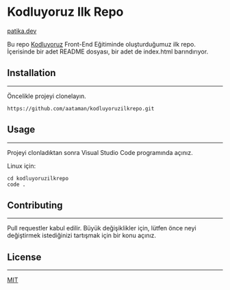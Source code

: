 # **Kodluyoruz Ilk Repo**

[patika.dev](https://www.patika.dev/tr)

Bu repo [Kodluyoruz](https://kodluyoruz.org) Front-End Eğitiminde oluşturduğumuz ilk repo. İçerisinde bir adet README dosyası, bir adet de index.html barındırıyor.


## Installation
--------------------

Öncelikle projeyi clonelayın.

```
https://github.com/aataman/kodluyoruzilkrepo.git
```


## Usage
-----------------------
Projeyi clonladıktan sonra Visual Studio Code programında açınız.

Linux için:
```
cd kodluyoruzilkrepo
code .
```


## Contributing
------------------------
Pull requestler kabul edilir. Büyük değişiklikler için, lütfen önce neyi değiştirmek istediğinizi tartışmak için bir konu açınız.



## License
--------------------------

[MIT](https://choosealicense.com/licenses/mit/)

